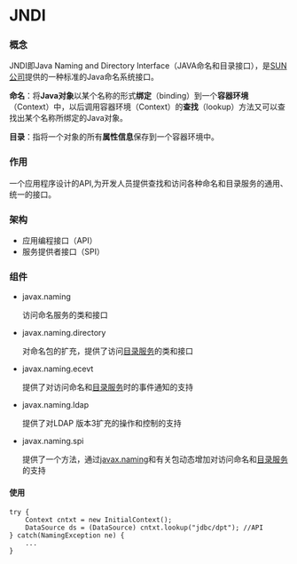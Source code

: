 # JNDI

### 概念

JNDI即Java Naming and Directory Interface（JAVA命名和目录接口），是[SUN公司](https://baike.baidu.com/item/SUN公司)提供的一种标准的Java命名系统接口。

**命名**：将**Java对象**以某个名称的形式**绑定**（binding）到一个**容器环境**（Context）中，以后调用容器环境（Context）的**查找**（lookup）方法又可以查找出某个名称所绑定的Java对象。

**目录**：指将一个对象的所有**属性信息**保存到一个容器环境中。

### 作用

一个应用程序设计的API,为开发人员提供查找和访问各种命名和目录服务的通用、统一的接口。

### 架构

- 应用编程接口（API）
- 服务提供者接口（SPI）

### 组件

- javax.naming

  访问命名服务的类和接口

- javax.naming.directory

  对命名包的扩充，提供了访问[目录服务](https://baike.baidu.com/item/目录服务)的类和接口

- javax.naming.ecevt

  提供了对访问命名和[目录服务](https://baike.baidu.com/item/目录服务)时的事件通知的支持

- javax.naming.ldap

  提供了对LDAP 版本3扩充的操作和控制的支持

- javax.naming.spi

  提供了一个方法，通过[javax.naming](https://baike.baidu.com/item/javax.naming)和有关包动态增加对访问命名和[目录服务](https://baike.baidu.com/item/目录服务)的支持

#### 使用

```
try {
	Context cntxt = new InitialContext();
	DataSource ds = (DataSource) cntxt.lookup("jdbc/dpt"); //API
} catch(NamingException ne) {
	...
}
```



